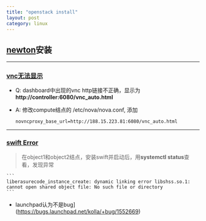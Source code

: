 ```yaml
---
title: "openstack install"
layout: post
category: linux
---
```


## [newton](http://docs.openstack.org/project-install-guide/newton/)安装

---

### [vnc无法显示](https://ask.openstack.org/en/question/34649/unable-to-resolve-the-servers-dns-address/)

* Q: dashboard中出现的vnc http链接不正确，显示为 **http://controller:6080/vnc_auto.html**

* A: 修改compute结点的 /etc/nova/nova.conf, 添加

    ```
    novncproxy_base_url=http://188.15.223.81:6080/vnc_auto.html
    ```

---

### [swift Error](https://ask.openstack.org/en/question/93267/unable-to-start-swift-proxy-liberasurecode-missing-libshssso/)

> 在object1和object2结点，安装swift并启动后，用**systemctl status**查看，发现异常

    ```
    liberasurecode_instance_create: dynamic linking error libshss.so.1: cannot open shared object file: No such file or directory
    ```

* launchpad认为不是bug](https://bugs.launchpad.net/kolla/+bug/1552669)
